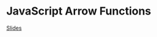 JavaScript Arrow Functions
==========================


[Slides](https://gitpitch.com/danielim/presentations/js-fat-arrow?grs=github&t=black)

